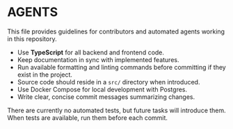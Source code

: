 # AGENTS

This file provides guidelines for contributors and automated agents working in this repository.

- Use **TypeScript** for all backend and frontend code.
- Keep documentation in sync with implemented features.
- Run available formatting and linting commands before committing if they exist in the project.
- Source code should reside in a `src/` directory when introduced.
- Use Docker Compose for local development with Postgres.
- Write clear, concise commit messages summarizing changes.

There are currently no automated tests, but future tasks will introduce them. When tests are available, run them before each commit.
